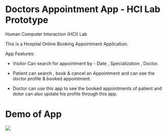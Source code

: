 # Doctors Appointment App - HCI Lab Prototype
 Human Computer Interaction (HCI) Lab

This is a Hospital Online Booking Appointment Application.

App Features:

*   Visitor Can search for appointment 
      by - Date , Specialization , Doctor.
                      
*   Patient can search , book & cancel an Appointment and can 
              see the doctor profile & booked appointment.
              
*   Doctor can use this app to see the booked appointments of patient
               and dotor can also update his profile through this app.
               
# Demo of App

 <img src="https://github.com/PrashantWalunj999/Doctors-Appointment-App---HCI-Lab-Prototype/demo/Hospital_Appointy.gif">
